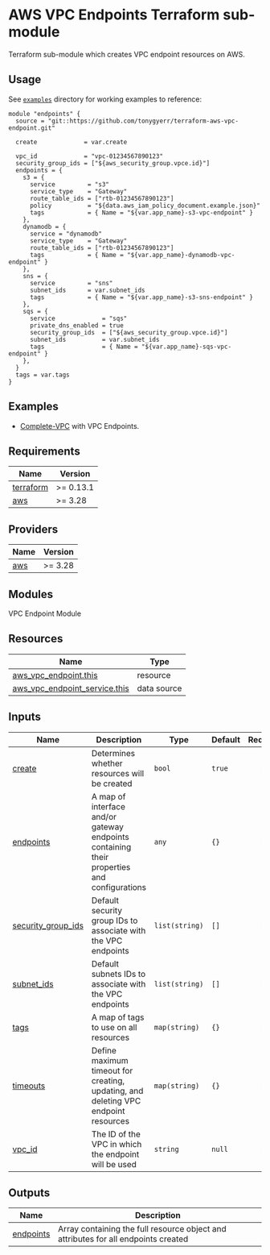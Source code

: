# AWS VPC Endpoints Terraform sub-module

Terraform sub-module which creates VPC endpoint resources on AWS.

## Usage

See [`examples`](../../examples) directory for working examples to reference:

```hcl
module "endpoints" {
  source = "git::https://github.com/tonygyerr/terraform-aws-vpc-endpoint.git"

  create             = var.create
  
  vpc_id             = "vpc-01234567890123"
  security_group_ids = ["${aws_security_group.vpce.id}"]
  endpoints = {
    s3 = {
      service         = "s3"
      service_type    = "Gateway"
      route_table_ids = ["rtb-01234567890123"]
      policy          = "${data.aws_iam_policy_document.example.json}"
      tags            = { Name = "${var.app_name}-s3-vpc-endpoint" }
    },
    dynamodb = {
      service = "dynamodb"
      service_type    = "Gateway"
      route_table_ids = ["rtb-01234567890123"]
      tags            = { Name = "${var.app_name}-dynamodb-vpc-endpoint" }
    },
    sns = {
      service         = "sns"
      subnet_ids      = var.subnet_ids
      tags            = { Name = "${var.app_name}-s3-sns-endpoint" }
    },
    sqs = {
      service             = "sqs"
      private_dns_enabled = true
      security_group_ids  = ["${aws_security_group.vpce.id}"]
      subnet_ids          = var.subnet_ids
      tags                = { Name = "${var.app_name}-sqs-vpc-endpoint" }
    },
  }
  tags = var.tags
}
```

## Examples

- [Complete-VPC](../../examples/complete-vpc) with VPC Endpoints.

## Requirements

| Name | Version |
|------|---------|
| <a name="requirement_terraform"></a> [terraform](#requirement\_terraform) | >= 0.13.1 |
| <a name="requirement_aws"></a> [aws](#requirement\_aws) | >= 3.28 |

## Providers

| Name | Version |
|------|---------|
| <a name="provider_aws"></a> [aws](#provider\_aws) | >= 3.28 |

## Modules

VPC Endpoint Module

## Resources

| Name | Type |
|------|------|
| [aws_vpc_endpoint.this](https://registry.terraform.io/providers/hashicorp/aws/latest/docs/resources/vpc_endpoint) | resource |
| [aws_vpc_endpoint_service.this](https://registry.terraform.io/providers/hashicorp/aws/latest/docs/data-sources/vpc_endpoint_service) | data source |

## Inputs

| Name | Description | Type | Default | Required |
|------|-------------|------|---------|:--------:|
| <a name="input_create"></a> [create](#input\_create) | Determines whether resources will be created | `bool` | `true` | no |
| <a name="input_endpoints"></a> [endpoints](#input\_endpoints) | A map of interface and/or gateway endpoints containing their properties and configurations | `any` | `{}` | no |
| <a name="input_security_group_ids"></a> [security\_group\_ids](#input\_security\_group\_ids) | Default security group IDs to associate with the VPC endpoints | `list(string)` | `[]` | no |
| <a name="input_subnet_ids"></a> [subnet\_ids](#input\_subnet\_ids) | Default subnets IDs to associate with the VPC endpoints | `list(string)` | `[]` | no |
| <a name="input_tags"></a> [tags](#input\_tags) | A map of tags to use on all resources | `map(string)` | `{}` | no |
| <a name="input_timeouts"></a> [timeouts](#input\_timeouts) | Define maximum timeout for creating, updating, and deleting VPC endpoint resources | `map(string)` | `{}` | no |
| <a name="input_vpc_id"></a> [vpc\_id](#input\_vpc\_id) | The ID of the VPC in which the endpoint will be used | `string` | `null` | no |

## Outputs

| Name | Description |
|------|-------------|
| <a name="output_endpoints"></a> [endpoints](#output\_endpoints) | Array containing the full resource object and attributes for all endpoints created |
​